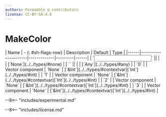 ```yaml
---
authors: Formabble & contributors
license: CC-BY-SA-4.0
---
```



# MakeColor

<div class="sh-parameters" markdown="1">
| Name | - {: #sh-flags-row} | Description | Default | Type |
|------|---------------------|-------------|---------|------|
| `<input>` || | | [`None`](../../types/#none) |
| `<output>` || | | [`Any`](../../types/#any) |
| `0` |  | Vector component | `None` | [`&Int`](../../types/#contextvar)[`Int`](../../types/#int) |
| `1` |  | Vector component | `None` | [`&Int`](../../types/#contextvar)[`Int`](../../types/#int) |
| `2` |  | Vector component | `None` | [`&Int`](../../types/#contextvar)[`Int`](../../types/#int) |
| `3` |  | Vector component | `None` | [`&Int`](../../types/#contextvar)[`Int`](../../types/#int) |

</div>

--8<-- "includes/experimental.md"



--8<-- "includes/license.md"

